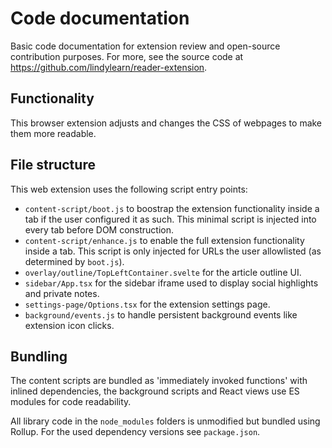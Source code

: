 # Code documentation

Basic code documentation for extension review and open-source contribution purposes. For more, see the source code at https://github.com/lindylearn/reader-extension.

## Functionality

This browser extension adjusts and changes the CSS of webpages to make them more readable.

## File structure

This web extension uses the following script entry points:

-   `content-script/boot.js` to boostrap the extension functionality inside a tab if the user configured it as such. This minimal script is injected into every tab before DOM construction.
-   `content-script/enhance.js` to enable the full extension functionality inside a tab. This script is only injected for URLs the user allowlisted (as determined by `boot.js`).
-   `overlay/outline/TopLeftContainer.svelte` for the article outline UI.
-   `sidebar/App.tsx` for the sidebar iframe used to display social highlights and private notes.
-   `settings-page/Options.tsx` for the extension settings page.
-   `background/events.js` to handle persistent background events like extension icon clicks.

## Bundling

The content scripts are bundled as 'immediately invoked functions' with inlined dependencies, the background scripts and React views use ES modules for code readability.

All library code in the `node_modules` folders is unmodified but bundled using Rollup. For the used dependency versions see `package.json`.
